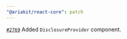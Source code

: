 ```yaml
---
"@ariakit/react-core": patch
---
```


[`#2769`](https://github.com/ariakit/ariakit/pull/2769) Added `DisclosureProvider` component.
